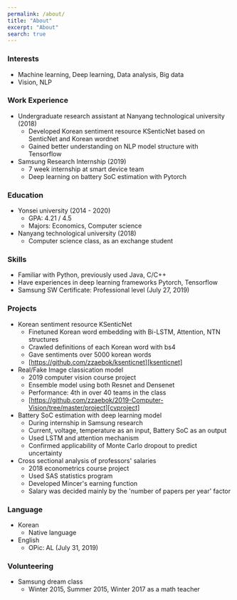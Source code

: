 ```yaml
---
permalink: /about/
title: "About"
excerpt: "About"
search: true
---
```



### Interests ###
- Machine learning, Deep learning, Data analysis, Big data
- Vision, NLP

### Work Experience ###
- Undergraduate research assistant at Nanyang technological university (2018)
  - Developed Korean sentiment resource KSenticNet based on SenticNet and Korean wordnet
  - Gained better understanding on NLP model structure with Tensorflow
- Samsung Research Internship (2019)
  - 7 week internship at smart device team
  - Deep learning on battery SoC estimation with Pytorch
  
### Education ###
- Yonsei university (2014 - 2020)
  - GPA: 4.21 / 4.5
  - Majors: Economics, Computer science
- Nanyang technological university (2018)
  - Computer science class, as an exchange student

### Skills ###
- Familiar with Python, previously used Java, C/C++
- Have experiences in deep learning frameworks Pytorch, Tensorflow
- Samsung SW Certificate: Professional level (July 27, 2019)

### Projects ###
- Korean sentiment resource KSenticNet
  - Finetuned Korean word embedding with Bi-LSTM, Attention, NTN structures
  - Crawled definitions of each Korean word with bs4
  - Gave sentiments over 5000 korean words
  - [https://github.com/zzaebok/ksenticnet][ksenticnet]
- Real/Fake Image classication model
  - 2019 computer vision course project
  - Ensemble model using both Resnet and Densenet
  - Performance: 4th in over 40 teams in the class
  - [https://github.com/zzaebok/2019-Computer-Vision/tree/master/project][cvproject]
- Battery SoC estimation with deep learning model
  - During internship in Samsung research
  - Current, voltage, temperature as an input, Battery SoC as an output
  - Used LSTM and attention mechanism
  - Confirmed applicability of Monte Carlo dropout to predict uncertainty
- Cross sectional analysis of professors' salaries
  - 2018 econometrics course project
  - Used SAS statistics program
  - Developed Mincer's earning function
  - Salary was decided mainly by the 'number of papers per year' factor 
  

### Language ###
- Korean
  - Native language
- English
  - OPic: AL (July 31, 2019)

### Volunteering ###
- Samsung dream class
  - Winter 2015, Summer 2015, Winter 2017 as a math teacher


[ksenticnet]: https://github.com/zzaebok/ksenticnet
[cvproject]: https://github.com/zzaebok/2019-Computer-Vision/tree/master/project
